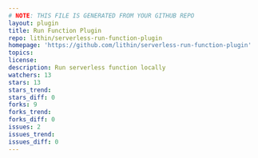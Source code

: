 ```yaml
---
# NOTE: THIS FILE IS GENERATED FROM YOUR GITHUB REPO
layout: plugin
title: Run Function Plugin
repo: lithin/serverless-run-function-plugin
homepage: 'https://github.com/lithin/serverless-run-function-plugin'
topics: 
license: 
description: Run serverless function locally
watchers: 13
stars: 13
stars_trend: 
stars_diff: 0
forks: 9
forks_trend: 
forks_diff: 0
issues: 2
issues_trend: 
issues_diff: 0
---
```

